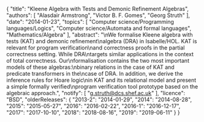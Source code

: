 {
    "title": "Kleene Algebra with Tests and Demonic Refinement Algebras",
    "authors": [
        "Alasdair Armstrong",
        "Victor B. F. Gomes",
        "Georg Struth"
    ],
    "date": "2014-01-23",
    "topics": [
        "Computer science/Programming languages/Logics",
        "Computer science/Automata and formal languages",
        "Mathematics/Algebra"
    ],
    "abstract": "\nWe formalise Kleene algebra with tests (KAT) and demonic refinement\nalgebra (DRA) in Isabelle/HOL. KAT is relevant for program verification\nand correctness proofs in the partial correctness setting. While DRA\ntargets similar applications in the context of total correctness. Our\nformalisation contains the two most important models of these algebras:\nbinary relations in the case of KAT and predicate transformers in the\ncase of DRA. In addition, we derive the inference rules for Hoare logic\nin KAT and its relational model and present a simple formally verified\nprogram verification tool prototype based on the algebraic approach.",
    "notify": [
        "g.struth@dcs.shef.ac.uk"
    ],
    "licence": "BSD",
    "olderReleases": {
        "2013-2": "2014-01-29",
        "2014": "2014-08-28",
        "2015": "2015-05-27",
        "2016": "2016-02-22",
        "2016-1": "2016-12-17",
        "2017": "2017-10-10",
        "2018": "2018-08-16",
        "2019": "2019-06-11"
    }
}